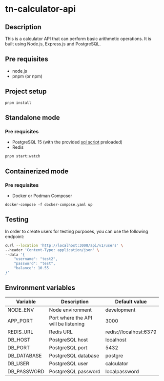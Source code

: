 # tn-calculator-api

## Description

This is a calculator API that can perform basic arithmetic operations. It is built using Node.js, Express.js and PostgreSQL.

## Pre requisites

- node.js
- pnpm (or npm)

## Project setup

```
pnpm install
```

## Standalone mode

### Pre requisites
- PostgreSQL 15 (with the provided [sql script](sql/db.sql) preloaded)
- Redis

```
pnpm start:watch
```

## Containerized mode

### Pre requisites
- Docker or Podman Composer

```
docker-compose -f docker-compose.yaml up
```

## Testing

In order to create users for testing purposes, you can use the following endpoint:

```sh
curl --location 'http://localhost:3000/api/v1/users' \
--header 'Content-Type: application/json' \
--data '{
    "username": "test2",
    "password": "test",
    "balance": 10.55
}'
```

## Environment variables

| Variable | Description | Default value          |
| --- | --- |------------------------|
| NODE_ENV | Node environment | development            |
| APP_PORT | Port where the API will be listening | 3000                   |
| REDIS_URL | Redis URL | redis://localhost:6379 |
| DB_HOST | PostgreSQL host | localhost              |
| DB_PORT | PostgreSQL port | 5432                   |
| DB_DATABASE | PostgreSQL database | postgre                |
| DB_USER | PostgreSQL user | calculator             |
| DB_PASSWORD | PostgreSQL password | localpassword          |
